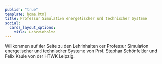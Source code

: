 ```yaml
---
publish: "true"
template: home.html
title: Professur Simulation energetischer und technischer Systeme
social:
  cards_layout_options:
    title: Lehreinhalte
---
```



Willkommen auf der Seite zu den Lehrinhalten der Professur Simulation energetischer und technischer Systeme von Prof. Stephan Schönfelder und Felix Kaule von der HTWK Leipzig.
